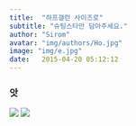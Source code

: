 ```yaml
---
title:  "하프갤런 사이즈로"
subtitle: "슈팅스타만 담아주세요."
author: "Sirom"
avatar: "img/authors/Ho.jpg"
image: "img/e.jpg"
date:   2015-04-20 05:12:12
---
```


### 앗
![](https://mblogthumb-phinf.pstatic.net/20151217_59/syunhee4865_1450345861773RDPBz_GIF/tumblr_mfv1z9UgCE1rxbwcgo1_500.gif?type=w2)
![](https://coinpan.com/files/attach/images/198/569/314/177/dece6b044ade622a092e0bd0eaaa7d56.gif)
